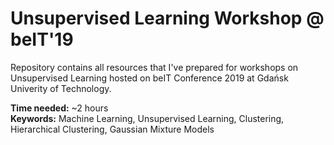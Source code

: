 # Unsupervised Learning Workshop @ beIT'19

Repository contains all resources that I've prepared for workshops on Unsupervised Learning
 hosted on beIT Conference 2019 at Gdańsk Univerity of Technology.

**Time needed:** ~2 hours  
**Keywords:** Machine Learning, Unsupervised Learning, Clustering, Hierarchical Clustering,
 Gaussian Mixture Models
